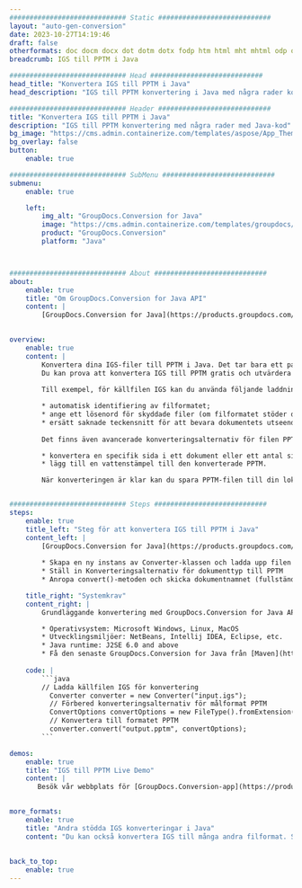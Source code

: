 ```yaml
---
############################# Static ############################
layout: "auto-gen-conversion"
date: 2023-10-27T14:19:46
draft: false
otherformats: doc docm docx dot dotm dotx fodp htm html mht mhtml odp odt otp pot potm potx pps ppsm ppsx ppt pptm pptx rtf
breadcrumb: IGS till PPTM i Java

############################# Head ############################
head_title: "Konvertera IGS till PPTM i Java"
head_description: "IGS till PPTM konvertering i Java med några rader kod. Konvertera över 160 filformat med hjälp av GroupDocs dokumentkonverterings-API för Java"

############################# Header ############################
title: "Konvertera IGS till PPTM i Java"
description: "IGS till PPTM konvertering med några rader med Java-kod"
bg_image: "https://cms.admin.containerize.com/templates/aspose/App_Themes/V3/images/bg/header1.png"
bg_overlay: false
button:
    enable: true

############################# SubMenu ############################
submenu:
    enable: true

    left:
        img_alt: "GroupDocs.Conversion for Java"
        image: "https://cms.admin.containerize.com/templates/groupdocs/images/product-logos/90x90-noborder/groupdocs-conversion-java.png"
        product: "GroupDocs.Conversion"
        platform: "Java"



############################# About ############################
about:
    enable: true
    title: "Om GroupDocs.Conversion for Java API"
    content: |
        [GroupDocs.Conversion for Java](https://products.groupdocs.com/conversion/java/) är ett avancerat filformatkonverterings-API för konvertering mellan populära bild- och dokumentformat som Microsoft Office, OpenDocument, PDF, HTML, e-post, CAD. och mycket mer med bara några rader kod. Det inbyggda API:t upptäcker automatiskt formaten för originaldokumenten och erbjuder många alternativ för att anpassa de konverterade dokumenten. Tillsammans med funktionen att extrahera information från ett dokument, stöder den också cachelagring av konverteringsresultaten till den lokala disken som standard. Men alla typer av cachelagring kan stödjas genom att implementera lämpliga gränssnitt - Amazon S3, Dropbox, Google Drive, Windows Azure, Reddis eller andra.
    

overview:
    enable: true
    content: |
        Konvertera dina IGS-filer till PPTM i Java. Det tar bara ett par rader med Java-kod på valfri plattform, som Windows, Linux, macOS.
        Du kan prova att konvertera IGS till PPTM gratis och utvärdera kvaliteten på konverteringsresultaten. Tillsammans med enkla filkonverteringsskript kan du prova mer sofistikerade alternativ för att ladda källfilen IGS och lagra PPTM-utdata. 
        
        Till exempel, för källfilen IGS kan du använda följande laddningsalternativ:

        * automatisk identifiering av filformatet;
        * ange ett lösenord för skyddade filer (om filformatet stöder det);
        * ersätt saknade teckensnitt för att bevara dokumentets utseende.
        
        Det finns även avancerade konverteringsalternativ för filen PPTM:

        * konvertera en specifik sida i ett dokument eller ett antal sidor;
        * lägg till en vattenstämpel till den konverterade PPTM.

        När konverteringen är klar kan du spara PPTM-filen till din lokala filsökväg eller till tredje parts lagring såsom FTP, Amazon S3, Google Drive, Dropbox etc. Observera - för att konvertera IGS till PPTM behöver du inte installera någon ytterligare programvara, såsom MS Office, Open Office, Adobe Acrobat Reader etc.


############################# Steps ############################
steps:
    enable: true
    title_left: "Steg för att konvertera IGS till PPTM i Java"
    content_left: |
        [GroupDocs.Conversion for Java](https://products.groupdocs.com/conversion/java/) låter utvecklare enkelt konvertera IGS fil till PPTM med några rader kod.
        
        * Skapa en ny instans av Converter-klassen och ladda upp filen IGS med den fullständiga sökvägen
        * Ställ in Konverteringsalternativ för dokumenttyp till PPTM
        * Anropa convert()-metoden och skicka dokumentnamnet (fullständig sökväg) och formatet (PPTM) som en parameter

    title_right: "Systemkrav"
    content_right: |
        Grundläggande konvertering med GroupDocs.Conversion for Java API kan göras med bara några rader kod. Våra API:er stöds på alla större plattformar och operativsystem. Innan du kör koden nedan, se till att du har följande förutsättningar installerade på ditt system.

        * Operativsystem: Microsoft Windows, Linux, MacOS
        * Utvecklingsmiljöer: NetBeans, Intellij IDEA, Eclipse, etc.
        * Java runtime: J2SE 6.0 and above
        * Få den senaste GroupDocs.Conversion for Java från [Maven](https://repository.groupdocs.com/webapp/#/artifacts/browse/tree/General/repo/com/groupdocs/groupdocs-conversion)
         
    code: |
        ```java    
        // Ladda källfilen IGS för konvertering
          Converter converter = new Converter("input.igs");
          // Förbered konverteringsalternativ för målformat PPTM
          ConvertOptions convertOptions = new FileType().fromExtension("pptm").getConvertOptions();
          // Konvertera till formatet PPTM
          converter.convert("output.pptm", convertOptions);
        ```

demos:
    enable: true
    title: "IGS till PPTM Live Demo"
    content: |
       Besök vår webbplats för [GroupDocs.Conversion-app](https://products.groupdocs.app/conversion/family) och försök konvertera IGS till PPTM nu. Den kostnadsfria demon har följande fördelar
          

more_formats:
    enable: true
    title: "Andra stödda IGS konverteringar i Java"
    content: "Du kan också konvertera IGS till många andra filformat. Se listan nedan."
       
       
back_to_top:
    enable: true
---
```

